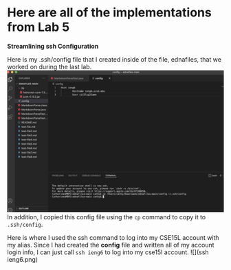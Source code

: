 # Here are all of the implementations from Lab 5

**Streamlining ssh Configuration**


Here is my .ssh/config file that I created inside of the file, ednafiles, that we worked on during the last lab. ![](sshconfig.png)
In addition, I copied this config file using the `cp` command to copy it to `.ssh/config`.

Here is where I used the ssh command to log into my CSE15L account with my alias. Since I had created the **config** file and written all of my account login info, I can just call `ssh ieng6` to log into my cse15l account. ![](ssh ieng6.png)

